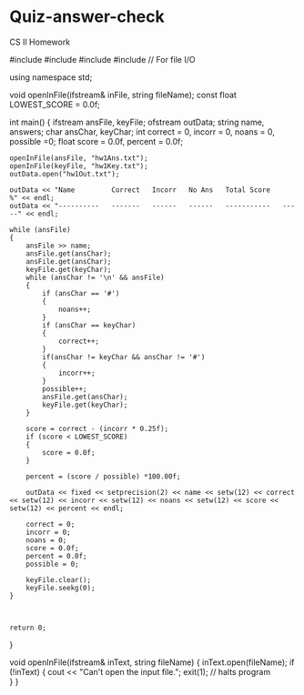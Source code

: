 # Quiz-answer-check
CS II Homework


#include <iostream>
#include <string>
#include <iomanip>
#include <fstream>    // For file I/O

using namespace std;

void openInFile(ifstream& inFile, string fileName);
const float LOWEST_SCORE = 0.0f;

int main()
{
	ifstream ansFile, keyFile;
	ofstream outData;
	string name, answers;
	char ansChar, keyChar;
	int correct = 0, incorr = 0, noans = 0, possible =0;
	float score = 0.0f, percent = 0.0f;

	openInFile(ansFile, "hw1Ans.txt");
	openInFile(keyFile, "hw1Key.txt");
	outData.open("hw1Out.txt");

	outData << "Name         Correct   Incorr   No Ans   Total Score     %" << endl;
	outData << "----------   -------   ------   ------   -----------   -----" << endl;

	while (ansFile)
	{
		ansFile >> name;
		ansFile.get(ansChar);
		ansFile.get(ansChar);
		keyFile.get(keyChar);
		while (ansChar != '\n' && ansFile)
		{
			if (ansChar == '#')
			{
				noans++;
			}
			if (ansChar == keyChar)
			{
				correct++;
			}
			if(ansChar != keyChar && ansChar != '#')
			{ 
				incorr++;
			}
			possible++;
			ansFile.get(ansChar);
			keyFile.get(keyChar);
		}

		score = correct - (incorr * 0.25f);
		if (score < LOWEST_SCORE)
		{
			score = 0.0f;
		}

		percent = (score / possible) *100.00f;

		outData << fixed << setprecision(2) << name << setw(12) << correct << setw(12) << incorr << setw(12) << noans << setw(12) << score << setw(12) << percent << endl;
		
		correct = 0;
		incorr = 0;
		noans = 0;
		score = 0.0f;
		percent = 0.0f;
		possible = 0;
		
		keyFile.clear();
		keyFile.seekg(0);
	}



	return 0; 
}

void openInFile(ifstream& inText, string fileName)
{
	inText.open(fileName);
	if (!inText)
	{
		cout << "Can't open the input file.";
		exit(1);        // halts program                
	}
}
